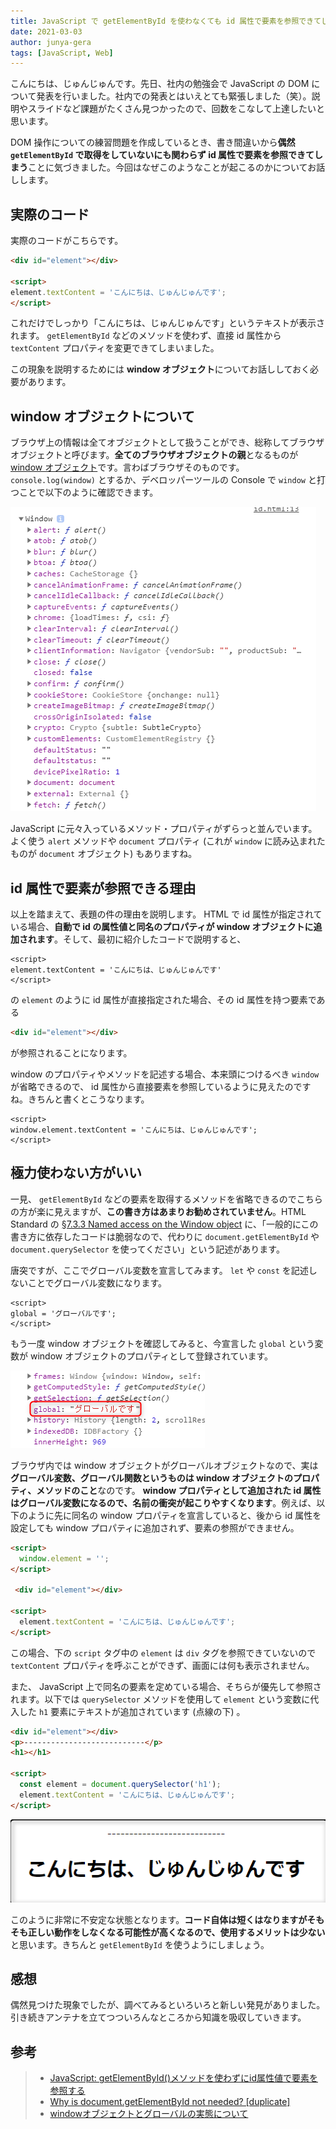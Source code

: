 ```yaml
---
title: JavaScript で getElementById を使わなくても id 属性で要素を参照できてしまう件について
date: 2021-03-03
author: junya-gera
tags: [JavaScript, Web]
---
```


こんにちは、じゅんじゅんです。先日、社内の勉強会で JavaScript の DOM について発表を行いました。社内での発表とはいえとても緊張しました（笑）。説明やスライドなど課題がたくさん見つかったので、回数をこなして上達したいと思います。

DOM 操作についての練習問題を作成しているとき、書き間違いから**偶然 `getElementById` で取得をしていないにも関わらず id 属性で要素を参照できてしまう**ことに気づきました。今回はなぜこのようなことが起こるのかについてお話しします。

## 実際のコード
実際のコードがこちらです。
```HTML
<div id="element"></div>

<script>
element.textContent = 'こんにちは、じゅんじゅんです';
</script>
```

これだけでしっかり「こんにちは、じゅんじゅんです」というテキストが表示されます。 `getElementById` などのメソッドを使わず、直接 id 属性から `textContent` プロパティを変更できてしまいました。

この現象を説明するためには **window オブジェクト**についてお話ししておく必要があります。

## window オブジェクトについて
ブラウザ上の情報は全てオブジェクトとして扱うことができ、総称してブラウザオブジェクトと呼びます。**全てのブラウザオブジェクトの親**となるものが [window オブジェクト](https://developer.mozilla.org/ja/docs/Web/API/Window)です。言わばブラウザそのものです。`console.log(window)` とするか、デベロッパーツールの Console で `window` と打つことで以下のように確認できます。

<img src="images/elements-can-be-referenced-without-using-getelementbyid-1.png" alt="" width="489" height="487" class="alignnone size-full wp-image-15520" />

JavaScript に元々入っているメソッド・プロパティがずらっと並んでいます。よく使う `alert` メソッドや `document` プロパティ (これが `window` に読み込まれたものが `document` オブジェクト) もありますね。

## id 属性で要素が参照できる理由
以上を踏まえて、表題の件の理由を説明します。 HTML で id 属性が指定されている場合、**自動で id の属性値と同名のプロパティが window オブジェクトに追加されます**。そして、最初に紹介したコードで説明すると、

```JS
<script>
element.textContent = 'こんにちは、じゅんじゅんです'
</script>
```

 の `element` のように id 属性が直接指定された場合、その id 属性を持つ要素である 

```HTML
<div id="element"></div>
```

 が参照されることになります。

window のプロパティやメソッドを記述する場合、本来頭につけるべき `window` が省略できるので、 id 属性から直接要素を参照しているように見えたのですね。きちんと書くとこうなります。

```JS
<script>
window.element.textContent = 'こんにちは、じゅんじゅんです';
</script>
```

## 極力使わない方がいい
一見、 `getElementById` などの要素を取得するメソッドを省略できるのでこちらの方が楽に見えますが、**この書き方はあまりお勧めされていません**。HTML Standard の [§7.3.3 Named access on the Window object](https://html.spec.whatwg.org/multipage/window-object.html#named-access-on-the-window-object) に、「一般的にこの書き方に依存したコードは脆弱なので、代わりに `document.getElementById` や`document.querySelector` を使ってください」という記述があります。

唐突ですが、ここでグローバル変数を宣言してみます。 `let` や `const` を記述しないことでグローバル変数になります。

```JS
<script>
global = 'グローバルです';
</script>
```

もう一度 window オブジェクトを確認してみると、今宣言した `global` という変数が window オブジェクトのプロパティとして登録されています。

<img src="images/elements-can-be-referenced-without-using-getelementbyid-2.png" alt="" width="311" height="124" class="alignnone size-full wp-image-15532" />

ブラウザ内では window オブジェクトがグローバルオブジェクトなので、実は**グローバル変数、グローバル関数というものは window オブジェクトのプロパティ、メソッドのこと**なのです。 **window プロパティとして追加された id 属性はグローバル変数になるので、名前の衝突が起こりやすくなります**。例えば、以下のように先に同名の window プロパティを宣言していると、後から id 属性を設定しても window プロパティに追加されず、要素の参照ができません。

```HTML
<script>
  window.element = '';
</script>

 <div id="element"></div>

<script>
  element.textContent = 'こんにちは、じゅんじゅんです';
</script>
```

この場合、下の `script` タグ中の `element` は `div` タグを参照できていないので `textContent` プロパティを呼ぶことができず、画面には何も表示されません。

また、 JavaScript 上で同名の要素を定めている場合、そちらが優先して参照されます。以下では `querySelector` メソッドを使用して `element` という変数に代入した `h1` 要素にテキストが追加されています (点線の下) 。

```HTML
<div id="element"></div>
<p>---------------------------</p>
<h1></h1>

<script>
  const element = document.querySelector('h1');
  element.textContent = 'こんにちは、じゅんじゅんです';
</script>
```
<img src="images/elements-can-be-referenced-without-using-getelementbyid-3.png" alt="" width="508" height="133" class="alignnone size-full wp-image-15562" />

このように非常に不安定な状態となります。**コード自体は短くはなりますがそもそも正しい動作をしなくなる可能性が高くなるので、使用するメリットは少ない**と思います。きちんと `getElementById` を使うようにしましょう。

## 感想
偶然見つけた現象でしたが、調べてみるといろいろと新しい発見がありました。引き続きアンテナを立てつついろんなところから知識を吸収していきます。

## 参考
> - [JavaScript: getElementById()メソッドを使わずにid属性値で要素を参照する](https://qiita.com/FumioNonaka/items/0d4e014314e7ac572d0f)
> - [Why is document.getElementById not needed? [duplicate]](https://stackoverflow.com/questions/25931810/why-is-document-getelementbyid-not-needed)
> - [windowオブジェクトとグローバルの実態について](https://wp-p.info/tpl_rep.php?cat=js-application&fl=r9)